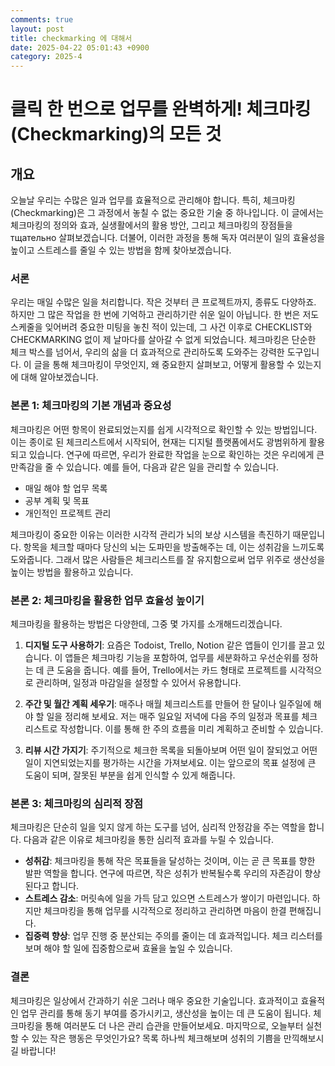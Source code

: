 ```yaml
---
comments: true
layout: post
title: checkmarking 에 대해서
date: 2025-04-22 05:01:43 +0900
category: 2025-4
---
```


# 클릭 한 번으로 업무를 완벽하게! 체크마킹(Checkmarking)의 모든 것
## 개요
오늘날 우리는 수많은 일과 업무를 효율적으로 관리해야 합니다. 특히, 체크마킹(Checkmarking)은 그 과정에서 놓칠 수 없는 중요한 기술 중 하나입니다. 이 글에서는 체크마킹의 정의와 효과, 실생활에서의 활용 방안, 그리고 체크마킹의 장점들을 тщательно 살펴보겠습니다. 더불어, 이러한 과정을 통해 독자 여러분이 일의 효율성을 높이고 스트레스를 줄일 수 있는 방법을 함께 찾아보겠습니다. 

### 서론
우리는 매일 수많은 일을 처리합니다. 작은 것부터 큰 프로젝트까지, 종류도 다양하죠. 하지만 그 많은 작업을 한 번에 기억하고 관리하기란 쉬운 일이 아닙니다. 한 번은 저도 스케줄을 잊어버려 중요한 미팅을 놓친 적이 있는데, 그 사건 이후로 CHECKLIST와 CHECKMARKING 없이 제 날마다를 살아갈 수 없게 되었습니다. 체크마킹은 단순한 체크 박스를 넘어서, 우리의 삶을 더 효과적으로 관리하도록 도와주는 강력한 도구입니다. 이 글을 통해 체크마킹이 무엇인지, 왜 중요한지 살펴보고, 어떻게 활용할 수 있는지에 대해 알아보겠습니다.

### 본론 1: 체크마킹의 기본 개념과 중요성
체크마킹은 어떤 항목이 완료되었는지를 쉽게 시각적으로 확인할 수 있는 방법입니다. 이는 종이로 된 체크리스트에서 시작되어, 현재는 디지털 플랫폼에서도 광범위하게 활용되고 있습니다. 연구에 따르면, 우리가 완료한 작업을 눈으로 확인하는 것은 우리에게 큰 만족감을 줄 수 있습니다. 예를 들어, 다음과 같은 일을 관리할 수 있습니다.
- 매일 해야 할 업무 목록
- 공부 계획 및 목표
- 개인적인 프로젝트 관리

체크마킹이 중요한 이유는 이러한 시각적 관리가 뇌의 보상 시스템을 촉진하기 때문입니다. 항목을 체크할 때마다 당신의 뇌는 도파민을 방출해주는 데, 이는 성취감을 느끼도록 도와줍니다. 그래서 많은 사람들은 체크리스트를 잘 유지함으로써 업무 위주로 생산성을 높이는 방법을 활용하고 있습니다.

### 본론 2: 체크마킹을 활용한 업무 효율성 높이기
체크마킹을 활용하는 방법은 다양한데, 그중 몇 가지를 소개해드리겠습니다.

1. **디지털 도구 사용하기**: 요즘은 Todoist, Trello, Notion 같은 앱들이 인기를 끌고 있습니다. 이 앱들은 체크마킹 기능을 포함하여, 업무를 세분화하고 우선순위를 정하는 데 큰 도움을 줍니다. 예를 들어, Trello에서는 카드 형태로 프로젝트를 시각적으로 관리하며, 일정과 마감일을 설정할 수 있어서 유용합니다.

2. **주간 및 월간 계획 세우기**: 매주나 매월 체크리스트를 만들어 한 달이나 일주일에 해야 할 일을 정리해 보세요. 저는 매주 일요일 저녁에 다음 주의 일정과 목표를 체크리스트로 작성합니다. 이를 통해 한 주의 흐름을 미리 계획하고 준비할 수 있습니다.

3. **리뷰 시간 가지기**: 주기적으로 체크한 목록을 되돌아보며 어떤 일이 잘되었고 어떤 일이 지연되었는지를 평가하는 시간을 가져보세요. 이는 앞으로의 목표 설정에 큰 도움이 되며, 잘못된 부분을 쉽게 인식할 수 있게 해줍니다.

### 본론 3: 체크마킹의 심리적 장점
체크마킹은 단순히 일을 잊지 않게 하는 도구를 넘어, 심리적 안정감을 주는 역할을 합니다. 다음과 같은 이유로 체크마킹을 통한 심리적 효과를 누릴 수 있습니다.

- **성취감**: 체크마킹을 통해 작은 목표들을 달성하는 것이며, 이는 곧 큰 목표를 향한 발판 역할을 합니다. 연구에 따르면, 작은 성취가 반복될수록 우리의 자존감이 향상된다고 합니다. 
- **스트레스 감소**: 머릿속에 일을 가득 담고 있으면 스트레스가 쌓이기 마련입니다. 하지만 체크마킹을 통해 업무를 시각적으로 정리하고 관리하면 마음이 한결 편해집니다.
- **집중력 향상**: 업무 진행 중 분산되는 주의를 줄이는 데 효과적입니다. 체크 리스터를 보며 해야 할 일에 집중함으로써 효율을 높일 수 있습니다.

### 결론
체크마킹은 일상에서 간과하기 쉬운 그러나 매우 중요한 기술입니다. 효과적이고 효율적인 업무 관리를 통해 동기 부여를 증가시키고, 생산성을 높이는 데 큰 도움이 됩니다. 체크마킹을 통해 여러분도 더 나은 관리 습관을 만들어보세요. 마지막으로, 오늘부터 실천할 수 있는 작은 행동은 무엇인가요? 목록 하나씩 체크해보며 성취의 기쁨을 만끽해보시길 바랍니다!